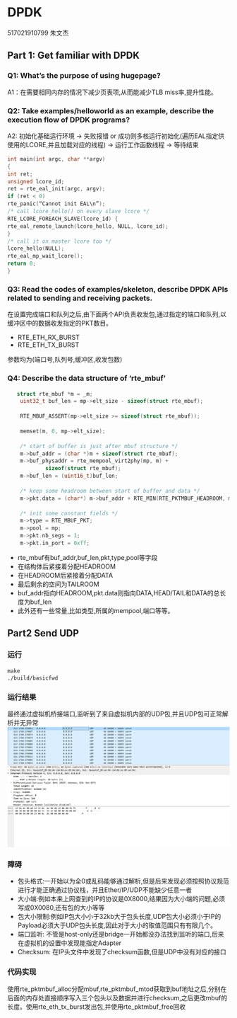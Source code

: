# DPDK
517021910799 朱文杰
## Part 1: Get familiar with DPDK
### Q1: What’s the purpose of using hugepage?
A1：在需要相同内存的情况下减少页表项,从而能减少TLB miss率,提升性能。
### Q2: Take examples/helloworld as an example, describe the execution flow of DPDK programs?
A2: 初始化基础运行环境 -> 失败报错 or 成功则多核运行初始化(遍历EAL指定供使用的LCORE,并且加载对应的线程) -> 运行工作函数线程 -> 等待结束
```C
int main(int argc, char **argv)
{
int ret;
unsigned lcore_id;
ret = rte_eal_init(argc, argv);
if (ret < 0)
rte_panic(“Cannot init EAL\n”);
/* call lcore_hello() on every slave lcore */
RTE_LCORE_FOREACH_SLAVE(lcore_id) {
rte_eal_remote_launch(lcore_hello, NULL, lcore_id);
}
/* call it on master lcore too */
lcore_hello(NULL);
rte_eal_mp_wait_lcore();
return 0;
}
```
### Q3: Read the codes of examples/skeleton, describe DPDK APIs related to sending and receiving packets.
在设置完成端口和队列之后,由下面两个API负责收发包,通过指定的端口和队列,以缓冲区中的数据收发指定的PKT数目。
- RTE_ETH_RX_BURST
- RTE_ETH_TX_BURST  

参数均为(端口号,队列号,缓冲区,收发包数)
### Q4: Describe the data structure of ‘rte_mbuf’
```C
   struct rte_mbuf *m = _m;
    uint32_t buf_len = mp->elt_size - sizeof(struct rte_mbuf);

    RTE_MBUF_ASSERT(mp->elt_size >= sizeof(struct rte_mbuf));

    memset(m, 0, mp->elt_size);

    /* start of buffer is just after mbuf structure */
    m->buf_addr = (char *)m + sizeof(struct rte_mbuf);
    m->buf_physaddr = rte_mempool_virt2phy(mp, m) +
            sizeof(struct rte_mbuf);
    m->buf_len = (uint16_t)buf_len;

    /* keep some headroom between start of buffer and data */
    m->pkt.data = (char*) m->buf_addr + RTE_MIN(RTE_PKTMBUF_HEADROOM, m->buf_len);

    /* init some constant fields */
    m->type = RTE_MBUF_PKT;
    m->pool = mp;
    m->pkt.nb_segs = 1;
    m->pkt.in_port = 0xff;
```
- rte_mbuf有buf_addr,buf_len,pkt,type,pool等字段
- 在结构体后紧接着分配HEADROOM
- 在HEADROOM后紧接着分配DATA
- 最后剩余的空间为TAILROOM
- buf_addr指向HEADROOM,pkt.data则指向DATA,HEAD/TAIL和DATA的总长度为buf_len
- 此外还有一些常量,比如类型,所属的mempool,端口等等。

## Part2 Send UDP
### 运行
```
make
./build/basicfwd
```
### 运行结果
最终通过虚拟机桥接端口,监听到了来自虚拟机内部的UDP包,并且UDP包可正常解析并无异常
![avatar](./WIRESHARK.JPG)
### 障碍
- 包头格式:一开始以为全0或乱码能够通过解析,但是后来发现必须按照协议规范进行才能正确通过协议栈，并且Ether/IP/UDP不能缺少任意一者
- 大小端:例如本来上网查到的IP的协议是0X8000,结果因为大小端的问题,必须写成0X0080,还有包的大小等等
- 包大小限制:例如IP包大小小于32kb大于包头长度,UDP包大小必须小于IP的Payload必须大于UDP包头长度,因此对于大小的取值范围只有有限几个。
- 端口监听: 不管是host-only还是bridge一开始都没办法找到监听的端口,后来在虚拟机的设置中发现能指定Adapter
- Checksum: 在IP头文件中发现了checksum函数,但是UDP中没有对应的接口
### 代码实现
使用rte_pktmbuf_alloc分配mbuf,rte_pktmbuf_mtod获取到buf地址之后,分别在后面的内存处直接顺序写入三个包头以及数据并进行checksum,之后更改mbuf的长度。使用rte_eth_tx_burst发出包,并使用rte_pktmbuf_free回收
